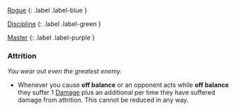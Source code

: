 
[Rogue](Game/Character-Development#Rogue)
{: .label .label-blue }

[Discipline](Game/Character-Development#Discipline)
{: .label .label-green }

[Master](Game/Character-Development#Master)
{: .label .label-purple }
### Attrition
*You wear out even the greatest enemy.*
* Whenever you cause **off balance** or an opponent acts while **off balance** they suffer 1 [Damage](Game/Core/Terminology#Damage) plus an additional per time they have suffered damage from attrition. This cannot be reduced in any way.